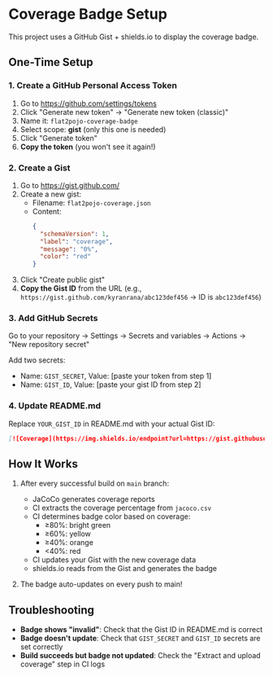 # Coverage Badge Setup

This project uses a GitHub Gist + shields.io to display the coverage badge.

## One-Time Setup

### 1. Create a GitHub Personal Access Token

1. Go to https://github.com/settings/tokens
2. Click "Generate new token" → "Generate new token (classic)"
3. Name it: `flat2pojo-coverage-badge`
4. Select scope: **gist** (only this one is needed)
5. Click "Generate token"
6. **Copy the token** (you won't see it again!)

### 2. Create a Gist

1. Go to https://gist.github.com/
2. Create a new gist:
   - Filename: `flat2pojo-coverage.json`
   - Content:
     ```json
     {
       "schemaVersion": 1,
       "label": "coverage",
       "message": "0%",
       "color": "red"
     }
     ```
3. Click "Create public gist"
4. **Copy the Gist ID** from the URL (e.g., `https://gist.github.com/kyranrana/abc123def456` → ID is `abc123def456`)

### 3. Add GitHub Secrets

Go to your repository → Settings → Secrets and variables → Actions → "New repository secret"

Add two secrets:
- Name: `GIST_SECRET`, Value: [paste your token from step 1]
- Name: `GIST_ID`, Value: [paste your gist ID from step 2]

### 4. Update README.md

Replace `YOUR_GIST_ID` in README.md with your actual Gist ID:

```markdown
[![Coverage](https://img.shields.io/endpoint?url=https://gist.githubusercontent.com/kyranrana/YOUR_GIST_ID/raw/flat2pojo-coverage.json)](https://github.com/pojotools/flat2pojo/actions/workflows/ci.yml)
```

## How It Works

1. After every successful build on `main` branch:
   - JaCoCo generates coverage reports
   - CI extracts the coverage percentage from `jacoco.csv`
   - CI determines badge color based on coverage:
     - ≥80%: bright green
     - ≥60%: yellow
     - ≥40%: orange
     - <40%: red
   - CI updates your Gist with the new coverage data
   - shields.io reads from the Gist and generates the badge

2. The badge auto-updates on every push to main!

## Troubleshooting

- **Badge shows "invalid"**: Check that the Gist ID in README.md is correct
- **Badge doesn't update**: Check that `GIST_SECRET` and `GIST_ID` secrets are set correctly
- **Build succeeds but badge not updated**: Check the "Extract and upload coverage" step in CI logs
